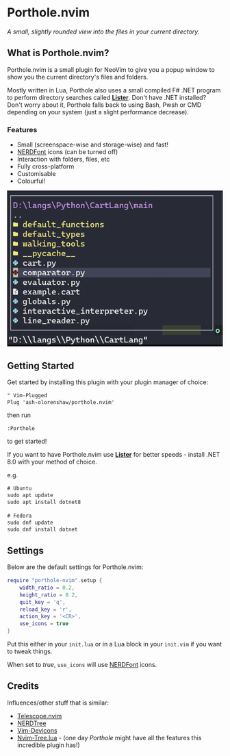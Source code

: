 # Porthole.nvim

_A small, slightly rounded view into the files in your current directory._

## What is Porthole.nvim?

Porthole.nvim is a small plugin for NeoVim to give you a popup window to show you the current directory's files and folders.

Mostly written in Lua, Porthole also uses a small compiled F# .NET program to perform directory searches called [**Lister**](https://github.com/Ash-Olorenshaw/Lister). Don't have .NET installed? 
Don't worry about it, Porthole falls back to using Bash, Pwsh or CMD depending on your system (just a slight performance decrease).

### Features 
 - Small (screenspace-wise and storage-wise) and fast!
 - [NERDFont](https://github.com/ryanoasis/nerd-fonts) icons (can be turned off)
 - Interaction with folders, files, etc
 - Fully cross-platform
 - Customisable
 - Colourful!

![Porthole.nvim in action](/Screenshots/main.png?raw=true "Porthole.nvim")

## Getting Started

Get started by installing this plugin with your plugin manager of choice:

```Vim
" Vim-Plugged
Plug 'ash-olorenshaw/porthole.nvim'
```

then run
```Vim
:Porthole
```
to get started!

If you want to have Porthole.nvim use [**Lister**](https://github.com/Ash-Olorenshaw/Lister) for better speeds - install .NET 8.0 with your method of choice.

e.g.
```nu-script
# Ubuntu
sudo apt update
sudo apt install dotnet8

# Fedora
sudo dnf update
sudo dnf install dotnet
```

## Settings

Below are the default settings for Porthole.nvim:
```lua
require "porthole-nvim".setup {
	width_ratio = 0.2,
	height_ratio = 0.2,
	quit_key = 'q',
	reload_key = 'r',
	action_key = '<CR>',
	use_icons = true
}
```
Put this either in your `init.lua` or in a Lua block in your `init.vim` if you want to tweak things.

When set to *true*, `use_icons` will use [NERDFont](https://github.com/ryanoasis/nerd-fonts) icons.

## Credits

Influences/other stuff that is similar:

 - [Telescope.nvim](https://github.com/nvim-telescope/telescope.nvim)
 - [NERDTree](https://github.com/preservim/nerdtree)
 - [Vim-Devicons](https://github.com/ryanoasis/vim-devicons)
 - [Nvim-Tree.lua](https://github.com/nvim-tree/nvim-tree.lua) - (one day *Porthole* might have all the features this incredible plugin has!)
